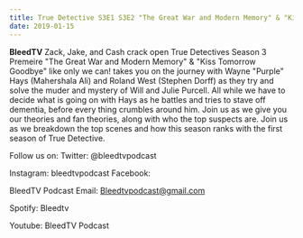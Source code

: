 ```yaml
---
title: True Detective S3E1 S3E2 "The Great War and Modern Memory" & "Kiss Tomorrow Goodbye" By HBO
date: 2019-01-15
---
```


<p><strong>BleedTV</strong> Zack, Jake, and Cash crack open True Detectives Season 3 Premeire "The Great War and Modern Memory" & "Kiss Tomorrow Goodbye" like only we can! takes you on the journey with Wayne "Purple" Hays (Mahershala Ali) and Roland West (Stephen Dorff) as they try and solve the muder and mystery of Will and Julie Purcell. All while we have to decide what is going on with Hays as he battles and tries to stave off dementia, before every thing crumbles around him. Join us as we give you our theories and fan theories, along with who the top suspects are. Join us as we breakdown the top scenes and how this season ranks with the first season of True Detective.</p>
<p>Follow us on: Twitter: @bleedtvpodcast</p>
<p>Instagram: bleedtvpodcast Facebook:</p>
<p>BleedTV Podcast Email: <a href="mailto:Bleedtvpodcast@gmail.com">Bleedtvpodcast@gmail.com </a></p>
<p>Spotify: Bleedtv</p>
<p>Youtube: BleedTV Podcast</p>